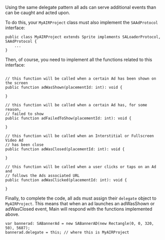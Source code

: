 Using the same delegate pattern all ads can serve additional events than can be caught and acted upon.

To do this, your `MyAIRProject` class must also implement the `SAAdProtocol` interface:

```
public class MyAIRProject extends Sprite implements SALoaderProtocol, SAAdProtocol {
	...
}
``` 

Then, of course, you need to implement all the functions related to this interface:

```

// this function will be called when a certain Ad has been shown on the screen
public function adWasShown(placementId: int): void {
	
}

// this function will be called when a certain Ad has, for some reason,
// failed to show
public function adFailedToShow(placementId: int): void {
	
}

// this function will be called when an Interstitial or Fullscreen Video Ad
// has been close
public function adWasClosed(placementId: int): void {
	
}

// this function will be called when a user clicks or taps on an Ad and 
// follows the Ads associated URL
public function adWasClicked(placementId: int): void {
	
}

```

Finally, to complete the code, all ads must assign their `delegate` object to `MyAIRProject`. This means that when an ad launches an adWasShown or adWasClosed event, Main will respond with the functions implemented above.

```
var bannerad: SABannerAd = new SABannerAD(new Rectangle(0, 0, 320, 50), 5687);
bannerad.delegate = this; // where this is MyAIRProject

```